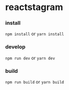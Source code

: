 # reactstagram

### install
`npm install` or `yarn install`

### develop
`npm run dev` or `yarn dev`

### build
`npm run build` or `yarn build`
